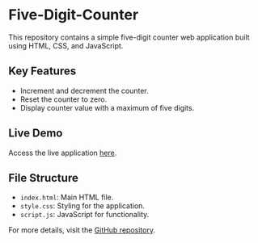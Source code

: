 # Five-Digit-Counter

This repository contains a simple five-digit counter web application built using HTML, CSS, and JavaScript.

## Key Features
- Increment and decrement the counter.
- Reset the counter to zero.
- Display counter value with a maximum of five digits.

## Live Demo
Access the live application [here](https://venkyrock143.github.io/Five-Digit-Counter/).

## File Structure
- `index.html`: Main HTML file.
- `style.css`: Styling for the application.
- `script.js`: JavaScript for functionality.

For more details, visit the [GitHub repository](https://github.com/VenkyRock143/Five-Digit-Counter).
